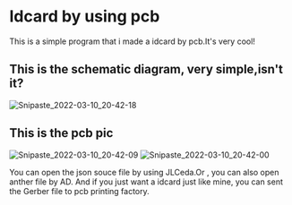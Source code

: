 # Idcard by using pcb
This is a simple program that i made a idcard by pcb.It's very cool!
## This is the schematic diagram, very simple,isn't it?
![Snipaste_2022-03-10_20-42-18](https://user-images.githubusercontent.com/36893724/157664892-a7bf1b1a-56fc-4a23-9329-32f6f5bd838d.png)
## This is the pcb pic
![Snipaste_2022-03-10_20-42-09](https://user-images.githubusercontent.com/36893724/157664911-44dd87ca-0cd6-46ce-aeea-2df059064b5c.png)
![Snipaste_2022-03-10_20-42-00](https://user-images.githubusercontent.com/36893724/157664916-cbdf59aa-77a2-4a9f-bf15-c6283ed59cbd.png)

You can open the json souce file by using JLCeda.Or , you can also open anther file by AD.
And if you just want a idcard just like mine, you can sent the Gerber file to pcb printing factory.
